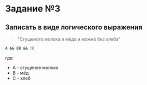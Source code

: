 # Задание №3

## Записать в виде логического выражения

> "Сгущеного молока и мёда и можно без хлеба"

```sh
A && BB && !C
```

где:

- A - сгущеное молоко
- B - мёд
- C - хлеб
